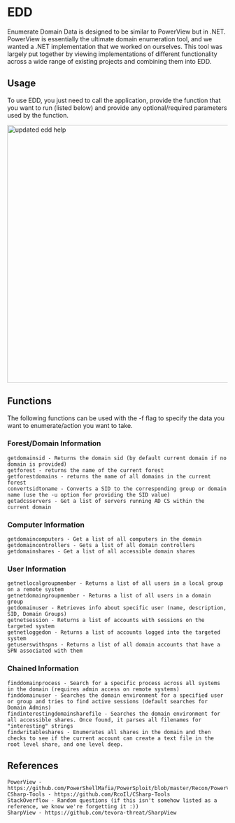 # EDD
Enumerate Domain Data is designed to be similar to PowerView but in .NET. PowerView is essentially the ultimate domain enumeration tool, and we wanted a .NET implementation that we worked on ourselves. This tool was largely put together by viewing implementations of different functionality across a wide range of existing projects and combining them into EDD. 

## Usage

To use EDD, you just need to call the application, provide the function that you want to run (listed below) and provide any optional/required parameters used by the function.

<img width="589" alt="updated edd help" src="https://user-images.githubusercontent.com/15634696/124296317-0d5f1d00-db17-11eb-9ed2-b8f1dce9f627.png">


## Functions

The following functions can be used with the -f flag to specify the data you want to enumerate/action you want to take.

### Forest/Domain Information
	getdomainsid - Returns the domain sid (by default current domain if no domain is provided)
	getforest - returns the name of the current forest
	getforestdomains - returns the name of all domains in the current forest
	convertsidtoname - Converts a SID to the corresponding group or domain name (use the -u option for providing the SID value)
	getadcsservers - Get a list of servers running AD CS within the current domain

### Computer Information
	getdomaincomputers - Get a list of all computers in the domain
	getdomaincontrollers - Gets a list of all domain controllers
	getdomainshares - Get a list of all accessible domain shares

### User Information
	getnetlocalgroupmember - Returns a list of all users in a local group on a remote system
	getnetdomaingroupmember - Returns a list of all users in a domain group
	getdomainuser - Retrieves info about specific user (name, description, SID, Domain Groups)
	getnetsession - Returns a list of accounts with sessions on the targeted system
	getnetloggedon - Returns a list of accounts logged into the targeted system
	getuserswithspns - Returns a list of all domain accounts that have a SPN associated with them

### Chained Information
	finddomainprocess - Search for a specific process across all systems in the domain (requires admin access on remote systems)
	finddomainuser - Searches the domain environment for a specified user or group and tries to find active sessions (default searches for Domain Admins)
	findinterestingdomainsharefile - Searches the domain environment for all accessible shares. Once found, it parses all filenames for "interesting" strings
	findwritableshares - Enumerates all shares in the domain and then checks to see if the current account can create a text file in the root level share, and one level deep.


## References
	PowerView - https://github.com/PowerShellMafia/PowerSploit/blob/master/Recon/PowerView.ps1
	CSharp-Tools - https://github.com/RcoIl/CSharp-Tools
	StackOverflow - Random questions (if this isn't somehow listed as a reference, we know we're forgetting it :))
	SharpView - https://github.com/tevora-threat/SharpView

